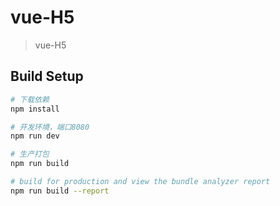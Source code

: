 # vue-H5

> vue-H5

## Build Setup

``` bash
# 下载依赖
npm install

# 开发环境，端口8080
npm run dev

# 生产打包
npm run build

# build for production and view the bundle analyzer report
npm run build --report
